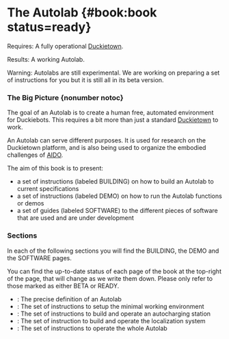 # The Autolab {#book:book status=ready}

<div class='requirements' markdown="1">

Requires: A fully operational [Duckietown](+opmanual_duckietown#book).

Results: A working Autolab.

</div>

<minitoc/>

Warning: Autolabs are still experimental. We are working on preparing a set of instructions for you but it is still all in its beta version.  


### The Big Picture {nonumber notoc}

The goal of an Autolab is to create a human free, automated environment for Duckiebots. This requires a bit more than just a standard [Duckietown](+opmanual_duckietown#book) to work.

An Autolab can serve different purposes. It is used for research on the Duckietown platform, and is also being used to organize the embodied challenges of [AIDO]((+AIDO#AIDO)).

The aim of this book is to present:

- a set of instructions (labeled BUILDING) on how to build an Autolab to current specifications
- a set of instructions (labeled DEMO) on how to run the Autolab functions or demos
- a set of guides (labeled SOFTWARE) to the different pieces of software that are used and are under development

### Sections

In each of the following sections you will find the BUILDING, the DEMO and the SOFTWARE pages.

You can find the up-to-date status of each page of the book at the top-right of the page, that will change as we write them down. Please only refer to those marked as either BETA or READY.

- [](#autolab-definition) : The precise definition of an Autolab
- [](#autobot-specs) : The set of instructions to setup the minimal working environment
- [](#autolab-auto-charging) : The set of instructions to build and operate an autocharging station
- [](#autolab-localization) : The set of instruction to build and operate the localization system
- [](#autolab-operation-manual) : The set of instructions to operate the whole Autolab
